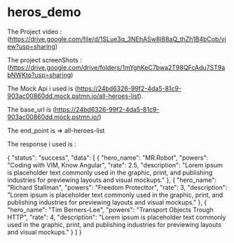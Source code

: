 # heros_demo

The Project video : (https://drive.google.com/file/d/1SLue3q_3NEhASw8I88aQ_thZh1B4bCob/view?usp=sharing)

The project screenShots : (https://drive.google.com/drive/folders/1mYghKeC7bwa2T98QFcAdu7ST9abNWKto?usp=sharing)

The Mock Api i used is (https://24bd6326-99f2-4da5-81c9-903ac00860dd.mock.pstmn.io/all-heroes-list).

The base_url is (https://24bd6326-99f2-4da5-81c9-903ac00860dd.mock.pstmn.io/)

The end_point is => all-heroes-list

The response i used is :

{
    "status": "success",
    "data": [
        {
            "hero_name": "MR.Robot",
            "powers": "Coding with VIM, Know Angular",
            "rate": 2.5,
            "description": "Lorem ipsum is placeholder text commonly used in the graphic, print, and publishing industries for previewing layouts and visual mockups."
        },
        {
            "hero_name": "Richard Stallman",
            "powers": "Freedom Protecttor",
            "rate": 3,
            "description": "Lorem ipsum is placeholder text commonly used in the graphic, print, and publishing industries for previewing layouts and visual mockups."
        },
        {
            "hero_name": "Tim Berners-Lee",
            "powers": "Transport Objects Trough HTTP",
            "rate": 4,
            "description": "Lorem ipsum is placeholder text commonly used in the graphic, print, and publishing industries for previewing layouts and visual mockups."
        }
    ]
}




